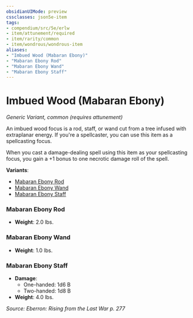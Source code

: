 ```yaml
---
obsidianUIMode: preview
cssclasses: json5e-item
tags:
- compendium/src/5e/erlw
- item/attunement/required
- item/rarity/common
- item/wondrous/wondrous-item
aliases: 
- "Imbued Wood (Mabaran Ebony)"
- "Mabaran Ebony Rod"
- "Mabaran Ebony Wand"
- "Mabaran Ebony Staff"
---
```

# Imbued Wood (Mabaran Ebony)
*Generic Variant, common (requires attunement)*  


An imbued wood focus is a rod, staff, or wand cut from a tree infused with extraplanar energy. If you're a spellcaster, you can use this item as a spellcasting focus.

When you cast a damage-dealing spell using this item as your spellcasting focus, you gain a +1 bonus to one necrotic damage roll of the spell.

**Variants**:
- [Mabaran Ebony Rod](#Mabaran%20Ebony%20Rod)
- [Mabaran Ebony Wand](#Mabaran%20Ebony%20Wand)
- [Mabaran Ebony Staff](#Mabaran%20Ebony%20Staff)

### Mabaran Ebony Rod

- **Weight**: 2.0 lbs.

### Mabaran Ebony Wand

- **Weight**: 1.0 lbs.

### Mabaran Ebony Staff

- **Damage**:
  - One-handed: 1d6 B
  - Two-handed: 1d8 B
- **Weight**: 4.0 lbs.


*Source: Eberron: Rising from the Last War p. 277*